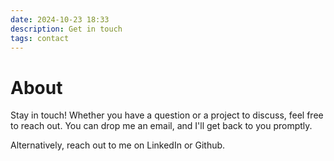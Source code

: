 ```yaml
---
date: 2024-10-23 18:33
description: Get in touch
tags: contact
---
```


# About

Stay in touch! Whether you have a question or a project to discuss, feel free to reach out. You can drop me an email, and I'll get back to you promptly.

Alternatively, reach out to me on LinkedIn or Github.
